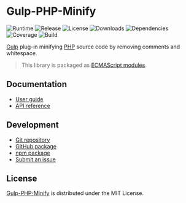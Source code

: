 # Gulp-PHP-Minify
![Runtime](https://img.shields.io/node/v/@cedx/gulp-php-minify.svg) ![Release](https://img.shields.io/npm/v/@cedx/gulp-php-minify.svg) ![License](https://img.shields.io/npm/l/@cedx/gulp-php-minify.svg) ![Downloads](https://img.shields.io/npm/dt/@cedx/gulp-php-minify.svg) ![Dependencies](https://david-dm.org/cedx/gulp-php-minify.svg) ![Coverage](https://coveralls.io/repos/github/cedx/gulp-php-minify/badge.svg) ![Build](https://github.com/cedx/gulp-php-minify/workflows/build/badge.svg)

[Gulp](https://gulpjs.com) plug-in minifying [PHP](https://www.php.net) source code by removing comments and whitespace.

> This library is packaged as [ECMAScript modules](https://nodejs.org/api/esm.html).

## Documentation
- [User guide](https://dev.belin.io/gulp-php-minify)
- [API reference](https://dev.belin.io/gulp-php-minify/api)

## Development
- [Git repository](https://github.com/cedx/gulp-php-minify)
- [GitHub package](https://github.com/cedx/gulp-php-minify/packages)
- [npm package](https://www.npmjs.com/package/@cedx/gulp-php-minify)
- [Submit an issue](https://github.com/cedx/gulp-php-minify/issues)

## License
[Gulp-PHP-Minify](https://dev.belin.io/gulp-php-minify) is distributed under the MIT License.
